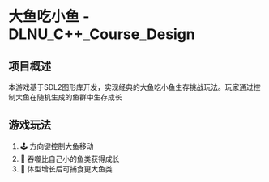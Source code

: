 # 大鱼吃小鱼 - DLNU_C++_Course_Design

## 项目概述
本游戏基于SDL2图形库开发，实现经典的大鱼吃小鱼生存挑战玩法。玩家通过控制大鱼在随机生成的鱼群中生存成长

## 游戏玩法
1. 🕹️ 方向键控制大鱼移动
2. 🐠 吞噬比自己小的鱼类获得成长
3. 📏 体型增长后可捕食更大鱼类

